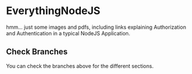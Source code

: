 # EverythingNodeJS
hmm... just some images and pdfs, including links explaining Authorization and Authentication in a typical NodeJS Application.

## Check Branches
You can check the branches above for the different sections.


